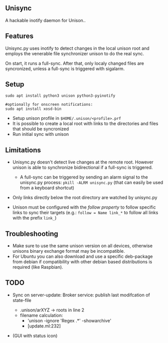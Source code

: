 Unisync
-------
A hackable inotify daemon for Unison..


Features
--------
Unisync.py uses inotify to detect changes in the local
unison root and employs the venerable file synchronizer unison to
do the real sync.

On start, it runs a full-sync. After that, only localy changed files
are syncronized, unless a full-sync is triggered with sigalarm.


Setup
-----
```
sudo apt install python3 unison python3-pyinotify

#optionally for onscreen notifications:
sudo apt install xosd-bin
```

* Setup unison profile in `$HOME/.unison/<profile>.prf`
* It is possible to create a local root with links to the directories and files that should be syncronized
* Run initial sync with unison


Limitations
-----------
* Unisync.py doesn't detect live changes at the remote root. However
unison is able to synchronize bidirectional if a full-sync is triggered.
  * A full-sync can be triggered by sending an alarm signal to the unisync.py process:
     `pkill -ALRM unisync.py` (that can easily be used from a keyboard shortcut)

* Only links directly below the root directory are watched by unisync.py
* Unison must be configured with the _follow property_ to follow specific links to sync their targets
  (e.g.: `follow = Name link_*` to follow all links with the prefix `link_`)



Troubleshooting
---------------
* Make sure to use the same unison version on all devices, otherwise
  unisons binary exchange format may be incompatible.
* For Ubuntu you can also download and use a specific deb-package from
  debian if compatibility with other debian based distributions is required
  (like Raspbian).


TODO
----

* Sync on server-update: Broker service: publish last modifcation of state-file
    * .unison/arXYZ -> roots in line 2
    * filename calculation:
        * 'unison -ignore 'Regex .*' -showarchive'
        * [update.ml:232]

* (GUI with status icon)

